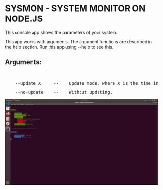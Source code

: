 <h1>SYSMON - SYSTEM MONITOR ON NODE.JS</h1>
<p>This console app shows the parameters of your system.</p>
<p>This app works with arguments. The argument functions are described in the help section. Run this app using --help to see this.</p>
<p>
<h2>Arguments:</h2><br/>
<pre>    --update X     --    Update mode, where X is the time in ms.</pre>
<pre>    --no-update    --    Without updating.</pre>
</p>
<img src="./img/screen1.png" width="auto"></img>
